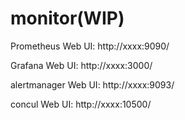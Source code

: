 # monitor(WIP)


Prometheus Web UI: http://xxxx:9090/

Grafana Web UI: http://xxxx:3000/

alertmanager Web UI: http://xxxx:9093/

concul Web UI: http://xxxx:10500/
